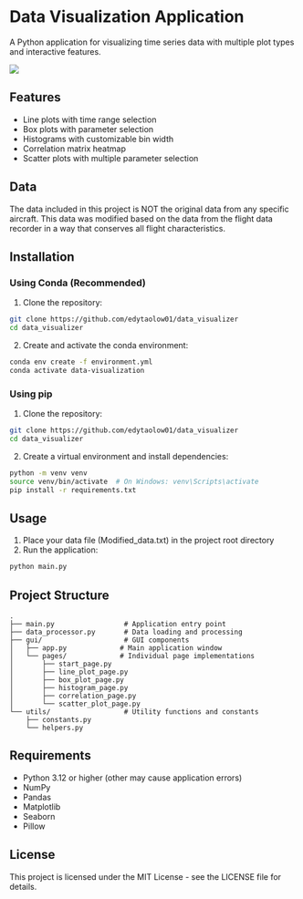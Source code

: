 # Data Visualization Application

A Python application for visualizing time series data with multiple plot types and interactive features.

![](data_visualizer.gif)

## Features

- Line plots with time range selection
- Box plots with parameter selection
- Histograms with customizable bin width
- Correlation matrix heatmap
- Scatter plots with multiple parameter selection

## Data

The data included in this project is NOT the original data from any specific aircraft.  This data was modified based on the data from the flight data recorder in a way that conserves all flight characteristics. 

## Installation

### Using Conda (Recommended)

1. Clone the repository:
```bash
git clone https://github.com/edytaolow01/data_visualizer
cd data_visualizer
```

2. Create and activate the conda environment:
```bash
conda env create -f environment.yml
conda activate data-visualization
```

### Using pip

1. Clone the repository:
```bash
git clone https://github.com/edytaolow01/data_visualizer
cd data_visualizer
```

2. Create a virtual environment and install dependencies:
```bash
python -m venv venv
source venv/bin/activate  # On Windows: venv\Scripts\activate
pip install -r requirements.txt
```

## Usage

1. Place your data file (Modified_data.txt) in the project root directory
2. Run the application:
```bash
python main.py
```

## Project Structure

```
.
├── main.py                 # Application entry point
├── data_processor.py       # Data loading and processing
├── gui/                    # GUI components
│   ├── app.py             # Main application window
│   └── pages/             # Individual page implementations
│       ├── start_page.py
│       ├── line_plot_page.py
│       ├── box_plot_page.py
│       ├── histogram_page.py
│       ├── correlation_page.py
│       └── scatter_plot_page.py
└── utils/                  # Utility functions and constants
    ├── constants.py
    └── helpers.py
```

## Requirements

- Python 3.12 or higher (other may cause application errors)
- NumPy
- Pandas
- Matplotlib
- Seaborn
- Pillow

## License

This project is licensed under the MIT License - see the LICENSE file for details. 

